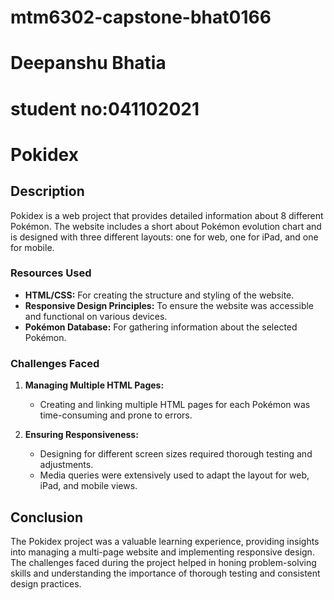 # mtm6302-capstone-bhat0166

# Deepanshu Bhatia

# student no:041102021

# Pokidex

## Description

Pokidex is a web project that provides detailed information about 8 different Pokémon. The website includes a short about Pokémon evolution chart and is designed with three different layouts: one for web, one for iPad, and one for mobile.

### Resources Used

- **HTML/CSS:** For creating the structure and styling of the website.
- **Responsive Design Principles:** To ensure the website was accessible and functional on various devices.
- **Pokémon Database:** For gathering information about the selected Pokémon.

### Challenges Faced

1. **Managing Multiple HTML Pages:**

   - Creating and linking multiple HTML pages for each Pokémon was time-consuming and prone to errors.

2. **Ensuring Responsiveness:**
   - Designing for different screen sizes required thorough testing and adjustments.
   - Media queries were extensively used to adapt the layout for web, iPad, and mobile views.

## Conclusion

The Pokidex project was a valuable learning experience, providing insights into managing a multi-page website and implementing responsive design. The challenges faced during the project helped in honing problem-solving skills and understanding the importance of thorough testing and consistent design practices.
